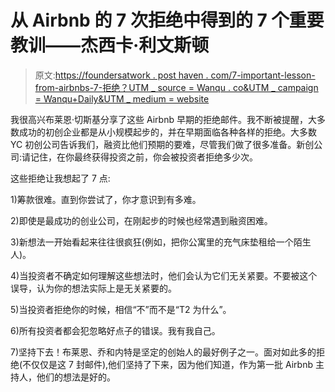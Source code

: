 # 从 Airbnb 的 7 次拒绝中得到的 7 个重要教训——杰西卡·利文斯顿

> 原文:[https://foundersatwork . post haven . com/7-important-lesson-from-airbnbs-7-拒绝？UTM _ source = Wanqu . co&UTM _ campaign = Wanqu+Daily&UTM _ medium = website](https://foundersatwork.posthaven.com/7-important-lesson-from-airbnbs-7-rejections?utm_source=wanqu.co&utm_campaign=Wanqu+Daily&utm_medium=website)

我很高兴布莱恩·切斯基分享了这些 Airbnb 早期的拒绝邮件。我不断被提醒，大多数成功的初创企业都是从小规模起步的，并在早期面临各种各样的拒绝。大多数 YC 初创公司告诉我们，融资比他们预期的要难，尽管我们做了很多准备。新创公司:请记住，在你最终获得投资之前，你会被投资者拒绝多少次。

这些拒绝让我想起了 7 点:

1)筹款很难。直到你尝试了，你才意识到有多难。

2)即使是最成功的创业公司，在刚起步的时候也经常遇到融资困难。

3)新想法一开始看起来往往很疯狂(例如，把你公寓里的充气床垫租给一个陌生人)。

4)当投资者不确定如何理解这些想法时，他们会认为它们无关紧要。不要被这个误导，认为你的想法实际上是无关紧要的。

5)当投资者拒绝你的时候，相信“不”而不是“T2 为什么”。

6)所有投资者都会犯忽略好点子的错误。我有我自己。

7)坚持下去！布莱恩、乔和内特是坚定的创始人的最好例子之一。面对如此多的拒绝(不仅仅是这 7 封邮件),他们坚持了下来，因为他们知道，作为第一批 Airbnb 主持人，他们的想法是好的。